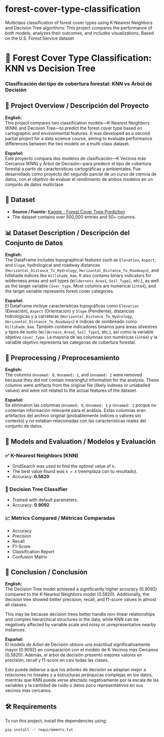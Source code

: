 # forest-cover-type-classification
Multiclass classification of forest cover types using K-Nearest Neighbors and Decision Tree algorithms. This project compares the performance of both models, analyzes their outcomes, and includes visualizations. Based on the U.S. Forest Service dataset

# 🌲 Forest Cover Type Classification: KNN vs Decision Tree  
### Clasificación del tipo de cobertura forestal: KNN vs Árbol de Decisión

## 📌 Project Overview / Descripción del Proyecto

**English:**  
This project compares two classification models—K-Nearest Neighbors (KNN) and Decision Tree—to predict the forest cover type based on cartographic and environmental features. It was developed as a second partial project for a data science course, aiming to evaluate performance differences between the two models on a multi-class dataset.

**Español:**  
Este proyecto compara dos modelos de clasificación—K Vecinos más Cercanos (KNN) y Árbol de Decisión—para predecir el tipo de cobertura forestal a partir de características cartográficas y ambientales. Fue desarrollado como proyecto del segundo parcial de un curso de ciencia de datos, con el objetivo de evaluar el rendimiento de ambos modelos en un conjunto de datos multiclase.

## 🔗 Dataset

- **Source / Fuente:** [Kaggle - Forest Cover Type Prediction](https://www.kaggle.com/competitions/forest-cover-type-prediction/data)  
- The dataset contains over 500,000 entries and 50+ columns.

## 📊 Dataset Description / Descripción del Conjunto de Datos

**English:**  
The DataFrame includes topographical features such as `Elevation`, `Aspect`, and `Slope`, hydrological and roadway distances (`Horizontal_Distance_To_Hydrology`, `Horizontal_Distance_To_Roadways`), and hillshade indices like `Hillshade_9am`. It also contains binary indicators for wilderness areas and soil types (`Wilderness_Area1`, `Soil_Type1`, etc.), as well as the target variable `Cover_type`. Most columns are numerical (`int64`), and the target variable represents forest cover categories.

**Español:**  
El DataFrame incluye características topográficas como `Elevation` (Elevación), `Aspect` (Orientación) y `Slope` (Pendiente), distancias hidrológicas y a carreteras (`Horizontal_Distance_To_Hydrology`, `Horizontal_Distance_To_Roadways`) e índices de sombreado como `Hillshade_9am`. También contiene indicadores binarios para áreas silvestres y tipos de suelo (`Wilderness_Area1`, `Soil_Type1`, etc.), así como la variable objetivo `Cover_type`. La mayoría de las columnas son numéricas (`int64`) y la variable objetivo representa las categorías de cobertura forestal.

## 🧹 Preprocessing / Preprocesamiento

**English:**  
The columns `Unnamed: 0`, `Unnamed: 1`, and `Unnamed: 2` were removed because they did not contain meaningful information for the analysis. These columns were artifacts from the original file (likely indexes or unlabelled values) and were not related to the actual features of the dataset.

**Español:**  
Se eliminaron las columnas `Unnamed: 0`, `Unnamed: 1` y `Unnamed: 2` porque no contenían información relevante para el análisis. Estas columnas eran artefactos del archivo original (probablemente índices o valores sin contexto) y no estaban relacionadas con las características reales del conjunto de datos.

## 🧪 Models and Evaluation / Modelos y Evaluación

### ✅ K-Nearest Neighbors (KNN)

- GridSearch was used to find the optimal value of `k`.
- The best value found was `k = X` (reemplaza con tu resultado).
- Accuracy: **0.5820**

### 🌳 Decision Tree Classifier

- Trained with default parameters.
- Accuracy: **0.9092**

### 📈 Metrics Compared / Métricas Comparadas

- Accuracy
- Precision
- Recall
- F1-Score
- Classification Report
- Confusion Matrix

## 🧠 Conclusion / Conclusión

**English:**  
The Decision Tree model achieved a significantly higher accuracy (0.9092) compared to the K-Nearest Neighbors model (0.5820). Additionally, the decision tree showed better precision, recall, and f1-score values in almost all classes.

This may be because decision trees better handle non-linear relationships and complex hierarchical structures in the data, while KNN can be negatively affected by variable scale and noisy or unrepresentative nearby instances.

**Español:**  
El modelo de Árbol de Decisión obtuvo una exactitud significativamente mayor (0.9092) en comparación con el modelo de K Vecinos más Cercanos (0.5820). Además, el árbol de decisión presentó mejores valores en precisión, recall y f1-score en casi todas las clases.

Esto puede deberse a que los árboles de decisión se adaptan mejor a relaciones no lineales y a estructuras jerárquicas complejas en los datos, mientras que KNN puede verse afectado negativamente por la escala de las variables y la cantidad de ruido o datos poco representativos en sus vecinos más cercanos.

## 🛠️ Requirements

To run this project, install the dependencies using:

```bash
pip install -r requirements.txt
